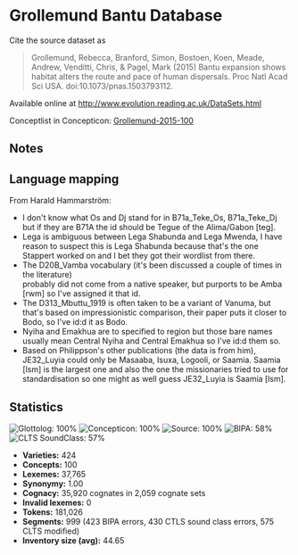 # Grollemund Bantu Database

Cite the source dataset as

> Grollemund, Rebecca, Branford, Simon, Bostoen, Koen, Meade, Andrew, Venditti, Chris, & Pagel, Mark (2015) Bantu expansion shows habitat alters the route and pace of human dispersals. Proc Natl Acad Sci USA. doi:10.1073/pnas.1503793112.

Available online at http://www.evolution.reading.ac.uk/DataSets.html

Conceptlist in Concepticon: [Grollemund-2015-100](http://concepticon.clld.org/contributions/Grollemund-2015-100)

## Notes


Language mapping
----------------

From Harald Hammarström:

- I don't know what Os and Dj stand for in B71a_Teke_Os, B71a_Teke_Dj but if they are B71A 
  the id should be Tegue of the Alima/Gabon [teg].
- Lega is ambiguous between Lega Shabunda and Lega Mwenda, I have reason to suspect this 
  is Lega Shabunda because that's the one Stappert worked on and I bet they got their wordlist 
  from there.
- The D20B_Vamba vocabulary (it's been discussed a couple of times in the literature)  
  probably did not come from a native speaker, but purports to be Amba [rwm] so I've assigned 
  it that id.
- The D313_Mbuttu_1919 is often taken to be a variant of Vanuma, but that's based on 
  impressionistic comparison, their paper puts it closer to Bodo, so I've id:d it as Bodo.
- Nyiha and Emakhua are to specified to region but those bare names usually mean 
  Central Nyiha and Central Emakhua so I've id:d them so.
- Based on Philippson's other publications (the data is from him), JE32_Luyia could only be
  Masaaba, Isuxa, Logooli, or Saamia. Saamia [lsm] is the largest one and also the one the 
  missionaries tried to use for standardisation so one might as well guess JE32_Luyia is Saamia [lsm].



## Statistics



![Glottolog: 100%](https://img.shields.io/badge/Glottolog-100%25-brightgreen.svg "Glottolog: 100%")
![Concepticon: 100%](https://img.shields.io/badge/Concepticon-100%25-brightgreen.svg "Concepticon: 100%")
![Source: 100%](https://img.shields.io/badge/Source-100%25-brightgreen.svg "Source: 100%")
![BIPA: 58%](https://img.shields.io/badge/BIPA-58%25-red.svg "BIPA: 58%")
![CLTS SoundClass: 57%](https://img.shields.io/badge/CLTS%20SoundClass-57%25-red.svg "CLTS SoundClass: 57%")

- **Varieties:** 424
- **Concepts:** 100
- **Lexemes:** 37,765
- **Synonymy:** 1.00
- **Cognacy:** 35,920 cognates in 2,059 cognate sets
- **Invalid lexemes:** 0
- **Tokens:** 181,026
- **Segments:** 999 (423 BIPA errors, 430 CTLS sound class errors, 575 CLTS modified)
- **Inventory size (avg):** 44.65